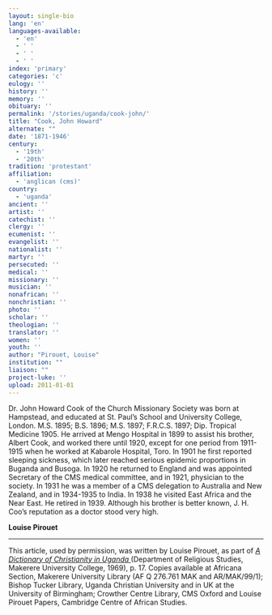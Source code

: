 ```yaml
---
layout: single-bio
lang: 'en'
languages-available:
  - 'en'
  - ' '
  - ' '
  - ' '
index: 'primary'
categories: 'c'
eulogy: ''
history: ''
memory: ''
obituary: ''
permalink: '/stories/uganda/cook-john/'
title: "Cook, John Howard"
alternate: ""
date: '1871-1946'
century:
  - '19th'
  - '20th'
tradition: 'protestant'
affiliation:
  - 'anglican (cms)'
country:
  - 'uganda'
ancient: ''
artist: ''
catechist: ''
clergy: ''
ecumenist: ''
evangelist: ''
nationalist: ''
martyr: ''
persecuted: ''
medical: ''
missionary: ''
musician: ''
nonafrican: ''
nonchristian: ''
photo: ''
scholar: ''
theologian: ''
translator: ''
women: ''
youth: ''
author: "Pirouet, Louise"
institution: ""
liaison: ""
project-luke: ''
upload: 2011-01-01
---
```




Dr. John Howard Cook of the Church Missionary Society was born at Hampstead, and educated at St. Paul’s School and University College, London. M.S. 1895; B.S. 1896; M.S. 1897; F.R.C.S. 1897; Dip. Tropical Medicine 1905. He arrived at Mengo Hospital in 1899 to assist his brother, Albert Cook, and worked there until 1920, except for one period from 1911-1915 when he worked at Kabarole Hospital, Toro. In 1901 he first reported sleeping sickness, which later reached serious epidemic proportions in Buganda and Busoga. In 1920 he returned to England and was appointed Secretary of the CMS medical committee, and in 1921, physician to the society. In 1931 he was a member of a CMS delegation to Australia and New Zealand, and in 1934-1935 to India. In 1938 he visited East Africa and the Near East. He retired in 1939. Although his brother is better known, J. H. Coo’s reputation as a doctor stood very high.

**Louise Pirouet**

---

This article, used by permission, was written by Louise Pirouet, as part of *[A Dictionary of Christianity in Uganda ](../pirouet-foreword/)*(Department of Religious Studies, Makerere University College, 1969), p. 17. Copies available at Africana Section, Makerere University Library (AF Q 276.761 MAK and AR/MAK/99/1); Bishop Tucker Library, Uganda Christian University and in UK at the University of Birmingham; Crowther Centre Library, CMS Oxford and Louise Pirouet Papers, Cambridge Centre of African Studies.
